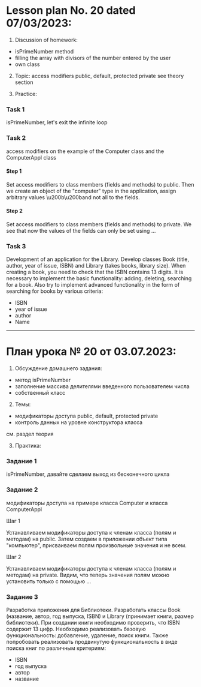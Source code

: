 # Lesson plan No. 20 dated 07/03/2023:

1. Discussion of homework:
- isPrimeNumber method
- filling the array with divisors of the number entered by the user
- own class

2. Topic: access modifiers public, default, protected private
   see theory section

3. Practice:

### Task 1

isPrimeNumber, let's exit the infinite loop

### Task 2

access modifiers on the example of the Computer class and the ComputerAppl class

#### Step 1
Set access modifiers to class members (fields and methods) to public.
Then we create an object of the "computer" type in the application, assign arbitrary values \u200b\u200band not all to the fields.

#### Step 2
Set access modifiers to class members (fields and methods) to private.
We see that now the values ​​of the fields can only be set using ...

### Task 3

Development of an application for the Library.
Develop classes Book (title, author, year of issue, ISBN) and Library (takes books, library size).
When creating a book, you need to check that the ISBN contains 13 digits.
It is necessary to implement the basic functionality:
adding, deleting, searching for a book.
Also try to implement advanced functionality in the form of searching for books by various criteria:
- ISBN
- year of issue
- author
- Name


______________________

# План урока № 20 от 03.07.2023:

1. Обсуждение домашнего задания:
- метод isPrimeNumber
- заполнение массива делителями введенного пользователем числа 
- собственный класс

2. Темы: 

- модификаторы доступа public, default, protected private
- контроль данных на уровне конструктора класса

см. раздел теория

3. Практика:

### Задание 1   

isPrimeNumber, давайте сделаем выход из бесконечного цикла

### Задание 2

модификаторы доступа на примере класса Computer и класса ComputerAppl

Шаг 1

Устанавливаем модификаторы доступа к членам класса (полям и методам) на public.
Затем создаем в приложении объект типа "компьютер", присваиваем полям произвольные значения и не всем.

Шаг 2

Устанавливаем модификаторы доступа к членам класса (полям и методам) на private.
Видим, что теперь значения полям можно установить только с помощью ...

### Задание 3
Разработка приложения для Библиотеки.
Разработать классы Book (название, автор, год выпуска, ISBN) и Library (принимает книги, размер библиотеки).
При создании книги необходимо проверить, что ISBN содержит 13 цифр.
Необходимо реализовать базовую функциональность:
добавление, удаление, поиск книги. 
Также попробовать реализовать продвинутую функциональность в виде поиска книг по различным критериям:
- ISBN
- год выпуска
- автор
- название